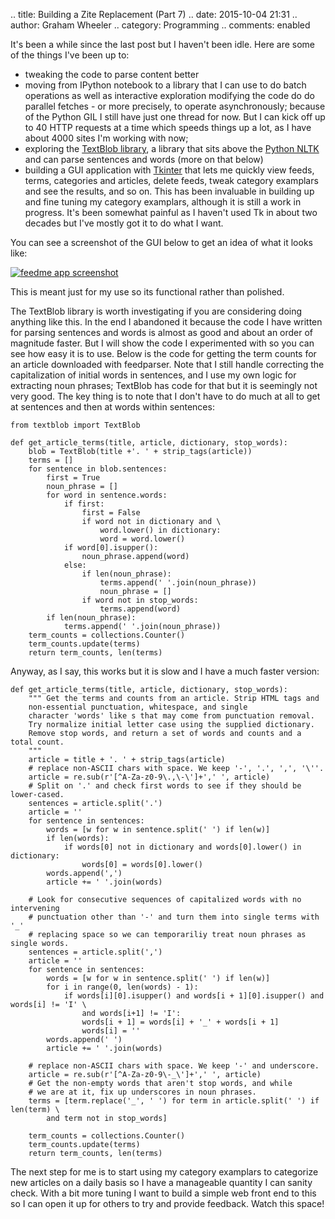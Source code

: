 .. title: Building a Zite Replacement (Part 7)
.. date: 2015-10-04 21:31
.. author: Graham Wheeler
.. category: Programming
.. comments: enabled

It's been a while since the last post but I haven't been idle. Here are some of the things I've been up to:

 - tweaking the code to parse content better 
 - moving from IPython notebook to a library that I can use to do batch operations as well as interactive exploration modifying the code do do parallel fetches - or more precisely, to operate asynchronously; because of the Python GIL I still have just one thread for now. But I can kick off up to 40 HTTP requests at a time which speeds things up a lot, as I have about 4000 sites I'm working with now;
 - exploring the [TextBlob library](http://textblob.readthedocs.org/en/dev/), a library that sits above the [Python NLTK](http://www.nltk.org/) and can parse sentences and words (more on that below)
 - building a GUI application with [Tkinter](https://wiki.python.org/moin/TkInter) that lets me quickly view feeds, terms, categories and articles, delete feeds, tweak category examplars and see the results, and so on. This has been invaluable in building up and fine tuning my category examplars, although it is still a work in progress. It's been somewhat painful as I haven't used Tk in about two decades but I've mostly got it to do what I want.

You can see a screenshot of the GUI below to get an idea of what it looks like:

[![feedme app screenshot](/images/feedme_screenshot.png "feedme app screenshot")](/images/feedme_screenshot.png)

This is meant just for my use so its functional rather than polished.

The TextBlob library is worth investigating if you are considering doing anything like this. In the end I abandoned it because the code I have written for parsing sentences and words is almost as good and about an order of magnitude faster. But I will show the code I experimented with so you can see how easy it is to use. Below is the code for getting the term counts for an article downloaded with feedparser. Note that I still handle correcting the capitalization of initial words in sentences, and I use my own logic for extracting noun phrases; TextBlob has code for that but it is seemingly not very good. The key thing is to note that I don't have to do much at all to get at sentences and then at words within sentences:

	from textblob import TextBlob
	
	def get_article_terms(title, article, dictionary, stop_words):
	    blob = TextBlob(title +'. ' + strip_tags(article))
	    terms = []
	    for sentence in blob.sentences:
	        first = True
	        noun_phrase = []
	        for word in sentence.words:
	            if first:
	                first = False
	                if word not in dictionary and \
	                    word.lower() in dictionary:
	                    word = word.lower()
	            if word[0].isupper():
	                noun_phrase.append(word)
	            else:
	                if len(noun_phrase):
	                    terms.append(' '.join(noun_phrase))
	                    noun_phrase = []
	                if word not in stop_words:
	                    terms.append(word)
	        if len(noun_phrase):
	            terms.append(' '.join(noun_phrase))
	    term_counts = collections.Counter()
	    term_counts.update(terms)
	    return term_counts, len(terms)


Anyway, as I say, this works but it is slow and I have a much faster version:

    def get_article_terms(title, article, dictionary, stop_words):
        """ Get the terms and counts from an article. Strip HTML tags and
        non-essential punctuation, whitespace, and single
        character 'words' like s that may come from punctuation removal.
        Try normalize initial letter case using the supplied dictionary.
        Remove stop words, and return a set of words and counts and a total count.
        """
        article = title + '. ' + strip_tags(article)
        # replace non-ASCII chars with space. We keep '-', '.', ',', '\''.
        article = re.sub(r'[^A-Za-z0-9\.,\-\']+',' ', article)
        # Split on '.' and check first words to see if they should be lower-cased.
        sentences = article.split('.')
        article = ''
        for sentence in sentences:
            words = [w for w in sentence.split(' ') if len(w)]
            if len(words):
                if words[0] not in dictionary and words[0].lower() in dictionary:
                    words[0] = words[0].lower()
            words.append(',')
            article += ' '.join(words)
    
        # Look for consecutive sequences of capitalized words with no intervening
        # punctuation other than '-' and turn them into single terms with '_'
        # replacing space so we can temporariliy treat noun phrases as single words.
        sentences = article.split(',')
        article = ''
        for sentence in sentences:
            words = [w for w in sentence.split(' ') if len(w)]
            for i in range(0, len(words) - 1):
                if words[i][0].isupper() and words[i + 1][0].isupper() and words[i] != 'I' \
                    and words[i+1] != 'I':
                    words[i + 1] = words[i] + '_' + words[i + 1]
                    words[i] = ''
            words.append(' ')
            article += ' '.join(words)
    
        # replace non-ASCII chars with space. We keep '-' and underscore.
        article = re.sub(r'[^A-Za-z0-9\-_\']+',' ', article)
        # Get the non-empty words that aren't stop words, and while
        # we are at it, fix up underscores in noun phrases.
        terms = [term.replace('_', ' ') for term in article.split(' ') if len(term) \
            and term not in stop_words]
    
        term_counts = collections.Counter()
        term_counts.update(terms)
        return term_counts, len(terms)


The next step for me is to start using my category examplars to categorize new articles on a daily basis so I have a manageable quantity I can sanity check. With a bit more tuning I want to build a simple web front end to this so I can open it up for others to try and provide feedback. Watch this space!


